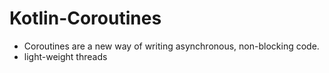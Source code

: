 # Kotlin-Coroutines

- Coroutines are a new way of writing asynchronous, non-blocking code.
- light-weight threads


